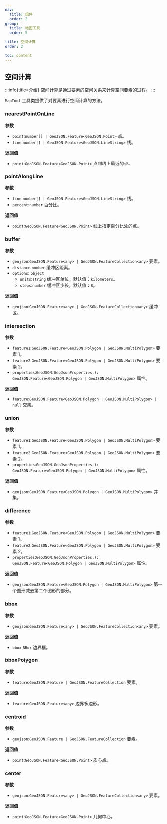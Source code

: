 ```yaml
---
nav:
  title: 组件
  order: 2
group:
  title: 地图工具
  order: 5

title: 空间计算
order: 2

toc: content
---
```


## 空间计算

:::info{title=介绍}
空间计算是通过要素的空间关系来计算空间要素的过程。
:::

`MapTool` 工具类提供了对要素进行空间计算的方法。

### nearestPointOnLine

**参数**

- `point`:`number[] | GeoJSON.Feature<GeoJSON.Point>` 点。
- `line`:`number[] | GeoJSON.Feature<GeoJSON.LineString>` 线。

**返回值**

- `point`:`GeoJSON.Feature<GeoJSON.Point>` 点到线上最近的点。

<code src="../examples/spatialCalculation/demo1.tsx" compact="true" ></code>

### pointAlongLine

**参数**

- `line`:`number[] | GeoJSON.Feature<GeoJSON.LineString>` 线。
- `percent`:`number` 百分比。

**返回值**

- `point`:`GeoJSON.Feature<GeoJSON.Point>` 线上指定百分比处的点。

<code src="../examples/spatialCalculation/demo2.tsx" compact="true" ></code>

### buffer

**参数**

- `geojson`:`GeoJSON.Feature<any> | GeoJSON.FeatureCollection<any>` 要素。
- `distance`:`number` 缓冲区距离。
- `options`: `object`
  - `units`:`string` 缓冲区单位，默认值：`kilometers`。
  - `steps`:`number` 缓冲区步长，默认值：`8`。

**返回值**

- `geojson`:`GeoJSON.Feature<any> | GeoJSON.FeatureCollection<any>` 缓冲区。

<code src="../examples/spatialCalculation/demo3.tsx" compact="true"  ></code>

### intersection

**参数**

- `feature1`:`GeoJSON.Feature<GeoJSON.Polygon | GeoJSON.MultiPolygon>` 要素 1。
- `feature2`:`GeoJSON.Feature<GeoJSON.Polygon | GeoJSON.MultiPolygon>` 要素 2。
- `properties`:`GeoJSON.GeoJsonProperties,): GeoJSON.Feature<GeoJSON.Polygon | GeoJSON.MultiPolygon>` 属性。

**返回值**

- `feature`:`GeoJSON.Feature<GeoJSON.Polygon | GeoJSON.MultiPolygon> | null` 交集。

<code src="../examples/spatialCalculation/demo4.tsx" compact="true"  ></code>

### union

**参数**

- `feature1`:`GeoJSON.Feature<GeoJSON.Polygon | GeoJSON.MultiPolygon>` 要素 1。
- `feature2`:`GeoJSON.Feature<GeoJSON.Polygon | GeoJSON.MultiPolygon>` 要素 2。
- `properties`:`GeoJSON.GeoJsonProperties,): GeoJSON.Feature<GeoJSON.Polygon | GeoJSON.MultiPolygon>` 属性。

**返回值**

- `geojson`:`GeoJSON.Feature<GeoJSON.Polygon | GeoJSON.MultiPolygon>` 并集。

<code src="../examples/spatialCalculation/demo5.tsx" compact="true"  ></code>

### difference

**参数**

- `feature1`:`GeoJSON.Feature<GeoJSON.Polygon | GeoJSON.MultiPolygon>` 要素 1。
- `feature2`:`GeoJSON.Feature<GeoJSON.Polygon | GeoJSON.MultiPolygon>` 要素 2。
- `properties`:`GeoJSON.GeoJsonProperties,): GeoJSON.Feature<GeoJSON.Polygon | GeoJSON.MultiPolygon>` 属性。

**返回值**

- `geojson`:`GeoJSON.Feature<GeoJSON.Polygon | GeoJSON.MultiPolygon>` 第一个图形减去第二个图形的部分。

<code src="../examples/spatialCalculation/demo6.tsx" compact="true"  ></code>

### bbox

**参数**

- `geojson`:`GeoJSON.Feature<any> | GeoJSON.FeatureCollection<any>` 要素。

**返回值**

- `bbox`:`BBox` 边界框。

<code src="../examples/spatialCalculation/demo7.tsx" compact="true" ></code>

### bboxPolygon

**参数**

- `feature`:`GeoJSON.Feature | GeoJSON.FeatureCollection` 要素。

**返回值**

- `feature`:`GeoJSON.Feature<any>` 边界多边形。

<code src="../examples/spatialCalculation/demo8.tsx" compact="true"  ></code>

### centroid

**参数**

- `geojson`:`GeoJSON.Feature | GeoJSON.FeatureCollection` 要素。

**返回值**

- `point`:`GeoJSON.Feature<GeoJSON.Point>` 质心点。

<code src="../examples/spatialCalculation/demo9.tsx" compact="true"  ></code>

### center

**参数**

- `geojson`:`GeoJSON.Feature<any> | GeoJSON.FeatureCollection<any>` 要素。

**返回值**

- `point`:`GeoJSON.Feature<GeoJSON.Point>` 几何中心。

<code src="../examples/spatialCalculation/demo10.tsx" compact="true"  ></code>
